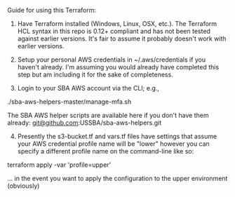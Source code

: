 Guide for using this Terraform:

1.  Have Terraform installed (Windows, Linux, OSX, etc.).  The Terraform HCL syntax in this repo is 0.12+ compliant and has not been tested against earlier versions.  It's fair to assume it probably doesn't work with earlier versions.

2.  Setup your personal AWS credentials in ~/.aws/credentials if you haven't already.  I'm assuming you would already have completed this step but am including it for the sake of completeness.

3.  Login to your SBA AWS account via the CLI; e.g., 

./sba-aws-helpers-master/manage-mfa.sh

The SBA AWS helper scripts are available here if you don't have them already: git@github.com:USSBA/sba-aws-helpers.git 

4.  Presently the s3-bucket.tf and vars.tf files have settings that assume your AWS credential profile name will be "lower" however you can specify a different profile name on the command-line like so: 

terraform apply -var 'profile=upper' 

... in the event you want to apply the configuration to the upper environment (obviously)